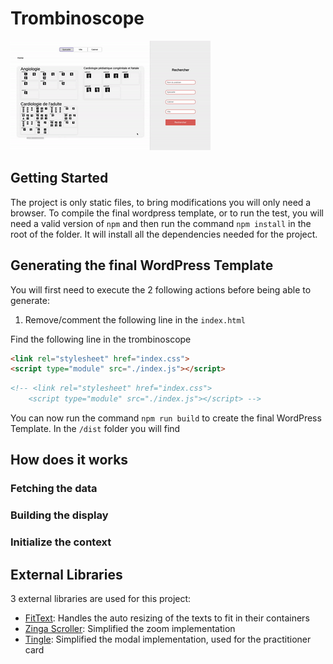 # Trombinoscope

![Trombinoscope demo](./assets/doc/trombi_demo.gif)

## Getting Started

The project is only static files, to bring modifications you will only need a browser.
To compile the final wordpress template, or to run the test, you will need a valid version of `npm` and then run the command `npm install` in the root of the folder. It will install all the dependencies needed for the project.

## Generating the final WordPress Template

You will first need to execute the 2 following actions before being able to generate:

1. Remove/comment the following line in the `index.html` 

Find the following line in the trombinoscope
```html
<link rel="stylesheet" href="index.css">
<script type="module" src="./index.js"></script>
```

```html
<!-- <link rel="stylesheet" href="index.css">
    <script type="module" src="./index.js"></script> -->
```

You can now run the command `npm run build` to create the final WordPress Template. In the `/dist` folder you will find 

## How does it works

### Fetching the data

### Building the display

### Initialize the context


## External Libraries

3 external libraries are used for this project:

- [FitText](https://github.com/adactio/FitText.js): Handles the auto resizing of the texts to fit in their containers
- [Zinga Scroller](https://github.com/doctyper/zynga-scroller): Simplified the zoom implementation
- [Tingle](https://github.com/deathbeds/tingle): Simplified the modal implementation, used for the practitioner card
